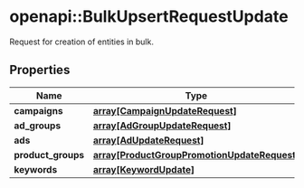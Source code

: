# openapi::BulkUpsertRequestUpdate

Request for creation of entities in bulk.

## Properties
Name | Type | Description | Notes
------------ | ------------- | ------------- | -------------
**campaigns** | [**array[CampaignUpdateRequest]**](CampaignUpdateRequest.md) |  | [optional] 
**ad_groups** | [**array[AdGroupUpdateRequest]**](AdGroupUpdateRequest.md) |  | [optional] 
**ads** | [**array[AdUpdateRequest]**](AdUpdateRequest.md) |  | [optional] 
**product_groups** | [**array[ProductGroupPromotionUpdateRequest]**](ProductGroupPromotionUpdateRequest.md) |  | [optional] 
**keywords** | [**array[KeywordUpdate]**](KeywordUpdate.md) |  | [optional] 


